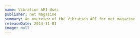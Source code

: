 ```yaml
---
name: Vibration API Uses
publisher: net magazine
summary: An overview of the Vibration API for net magazine
releaseDate: 2014-11-01
image: null
---
```

